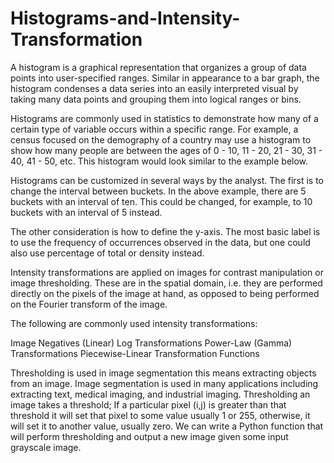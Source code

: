 # Histograms-and-Intensity-Transformation

A histogram is a graphical representation that organizes a group of data points into user-specified ranges. Similar in appearance to a bar graph, the histogram condenses a data series into an easily interpreted visual by taking many data points and grouping them into logical ranges or bins.

Histograms are commonly used in statistics to demonstrate how many of a certain type of variable occurs within a specific range. For example, a census focused on the demography of a country may use a histogram to show how many people are between the ages of 0 - 10, 11 - 20, 21 - 30, 31 - 40, 41 - 50, etc. This histogram would look similar to the example below.

Histograms can be customized in several ways by the analyst. The first is to change the interval between buckets. In the above example, there are 5 buckets with an interval of ten. This could be changed, for example, to 10 buckets with an interval of 5 instead.

The other consideration is how to define the y-axis. The most basic label is to use the frequency of occurrences observed in the data, but one could also use percentage of total or density instead.


Intensity transformations are applied on images for contrast manipulation or image thresholding. These are in the spatial domain, i.e. they are performed directly on the pixels of the image at hand, as opposed to being performed on the Fourier transform of the image.

The following are commonly used intensity transformations:

Image Negatives (Linear)
Log Transformations
Power-Law (Gamma) Transformations
Piecewise-Linear Transformation Functions

Thresholding is used in image segmentation this means extracting objects from an image. Image segmentation is used in many applications including extracting text, medical imaging, and industrial imaging. Thresholding an image takes a threshold; If a particular pixel (i,j) is greater than that threshold it will set that pixel to some value usually 1 or 255, otherwise, it will set it to another value, usually zero. We can write a Python function that will perform thresholding and output a new image given some input grayscale image.

